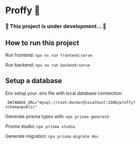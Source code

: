 # Proffy 📖

### 🚧 This project is under development... 🚧

## How to run this project

Run frontend: `npx nx run frontend:serve`

Run backend: `npx nx run backend:serve`

## Setup a database

Env setup your .env file with local database connection:

```
 DATABASE_URL="mysql://root:docker@localhost:3306/proffy?schema=public"
```

Generate prisma types with: `npx prisma generate`

Prisma studio: `npx prisma studio`

Generate migration: `npx prisma migrate dev`
